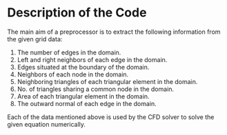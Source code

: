 # Description of the Code

The main aim of a preprocessor is to extract the following information from the given grid data:

1. The number of edges in the domain.
2. Left and right neighbors of each edge in the domain.
3. Edges situated at the boundary of the domain.
4. Neighbors of each node in the domain.
5. Neighboring triangles of each triangular element in the domain.
6. No. of triangles sharing a common node in the domain.
7. Area of each triangular element in the domain.
8. The outward normal of each edge in the domain.

Each of the data mentioned above is used by the CFD solver to solve the given equation numerically.
